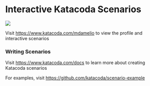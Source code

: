 # Interactive Katacoda Scenarios

[![](http://shields.katacoda.com/katacoda/mdamelio/count.svg)](https://www.katacoda.com/mdamelio "Get your profile on Katacoda.com")

Visit https://www.katacoda.com/mdamelio to view the profile and interactive scenarios

### Writing Scenarios
Visit https://www.katacoda.com/docs to learn more about creating Katacoda scenarios

For examples, visit https://github.com/katacoda/scenario-example

